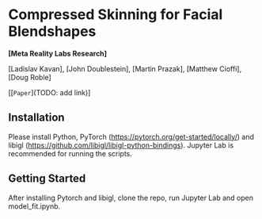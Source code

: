 # Compressed Skinning for Facial Blendshapes

**[Meta Reality Labs Research]**

[Ladislav Kavan], [John Doublestein], [Martin Prazak], [Matthew Cioffi], [Doug Roble]

[[`Paper`](TODO: add link)]

## Installation

Please install Python, PyTorch (https://pytorch.org/get-started/locally/) and libigl (https://github.com/libigl/libigl-python-bindings). Jupyter Lab is recommended for running the scripts.

## <a name="GettingStarted"></a>Getting Started

After installing Pytorch and libigl, clone the repo, run Jupyter Lab and open model_fit.ipynb.
